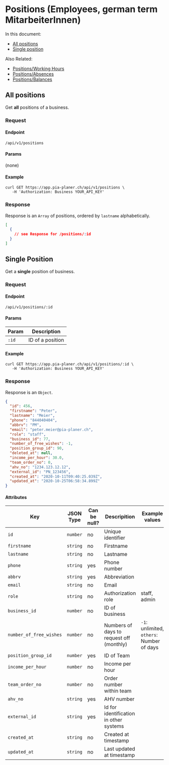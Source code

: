 # Positions (Employees, german term MitarbeiterInnen)

In this document:

- [All positions](#all-positions)
- [Single position](#single-position)

Also Related:

- [Positions/Working Hours](positions/working_hours.md)
- [Positions/Absences](positions/absences.md)
- [Positions/Balances](positions/balances.md)

## All positions

Get **all** positions of a business.

### Request

#### Endpoint

```
/api/v1/positions
```

#### Params

(none)

#### Example

```shell
curl GET https://app.pia-planer.ch/api/v1/positions \
   -H 'Authorization: Business YOUR_API_KEY'
```

### Response

Response is an `Array` of positions, ordered by `lastname` alphabetically.

```json
[
  {
    // see Response for /positions/:id
  }
]
```

## Single Position

Get a **single** position of business.

### Request

#### Endpoint

```
/api/v1/positions/:id
```

#### Params

| Param | Description      |
| ----- | ---------------- |
| `:id` | ID of a position |

#### Example

```shell
curl GET https://app.pia-planer.ch/api/v1/positions/:id \
   -H 'Authorization: Business YOUR_API_KEY'
```

### Response

Response is an `Object`.

```json
{
  "id": 456,
  "firstname": "Peter",
  "lastname": "Meier",
  "phone": "844040404",
  "abbrv": "PM",
  "email": "peter.meier@pia-planer.ch",
  "role": "staff",
  "business_id": 77,
  "number_of_free_wishes": -1,
  "position_group_id": 90,
  "deleted_at": null,
  "income_per_hour": 30.0,
  "team_order_no": 0,
  "ahv_no": "1234.123.12.12",
  "external_id": "PN_123456",
  "created_at": "2020-10-11T09:40:25.039Z",
  "updated_at": "2020-10-25T06:58:34.899Z"
}
```

#### Attributes

| Key                     | JSON Type | Can be null? | Descripition                             | Example values                            |
| ----------------------- | --------- | ------------ | ---------------------------------------- | ----------------------------------------- |
| `id`                    | `number`  | no           | Unique identifier                        |                                           |
| `firstname`             | `string`  | no           | Firstname                                |                                           |
| `lastname`              | `string`  | no           | Lastname                                 |                                           |
| `phone`                 | `string`  | yes          | Phone number                             |                                           |
| `abbrv`                 | `string`  | yes          | Abbreviation                             |                                           |
| `email`                 | `string`  | no           | Email                                    |                                           |
| `role`                  | `string`  | no           | Authorization role                       | staff, admin                              |
| `business_id`           | `number`  | no           | ID of business                           |                                           |
| `number_of_free_wishes` | `number`  | no           | Numbers of days to request off (monthly) | `-1`: unlimited, `others`: Number of days |
| `position_group_id`     | `number`  | yes          | ID of Team                               |                                           |
| `income_per_hour`       | `number`  | no           | Income per hour                          |                                           |
| `team_order_no`         | `number`  | no           | Order number within team                 |                                           |
| `ahv_no`                | `string`  | yes          | AHV number                               |                                           |
| `external_id`           | `string`  | yes          | Id for identification in other systems   |                                           |
| `created_at`            | `string`  | no           | Created at timestamp                     |                                           |
| `updated_at`            | `string`  | no           | Last updated at timestamp                |                                           |
